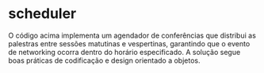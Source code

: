 # scheduler
O código acima implementa um agendador de conferências que distribui as palestras entre sessões matutinas e vespertinas, garantindo que o evento de networking ocorra dentro do horário especificado. A solução segue boas práticas de codificação e design orientado a objetos.

